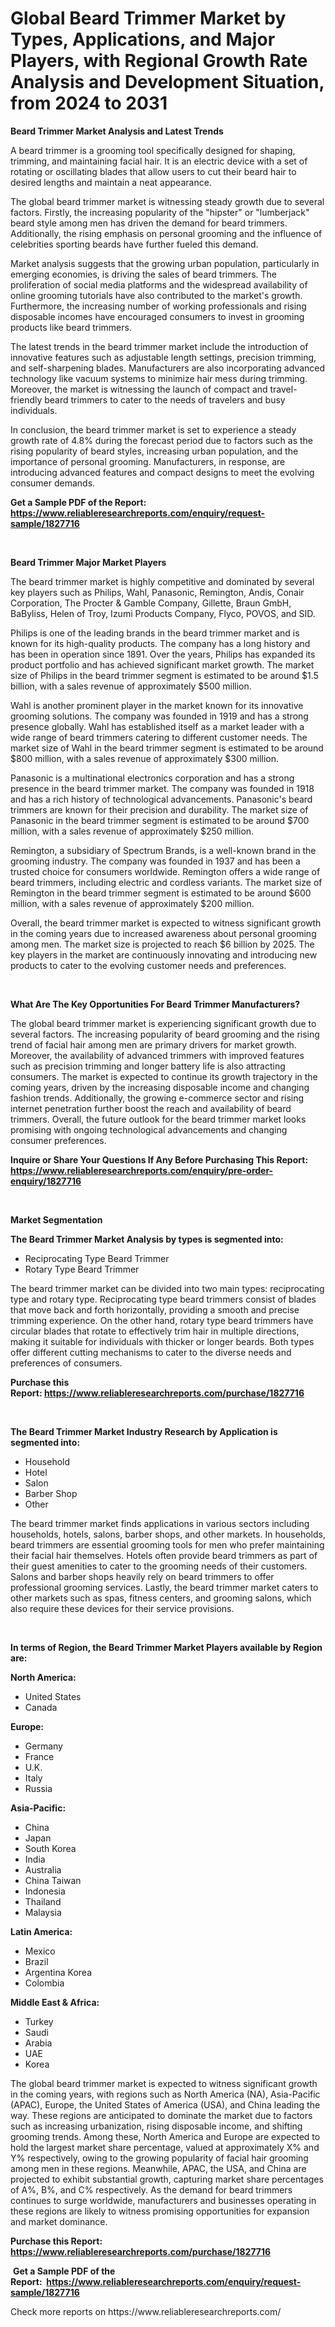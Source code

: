 <p><h1>Global Beard Trimmer Market by Types, Applications, and Major Players, with Regional Growth Rate Analysis and Development Situation, from 2024 to 2031</h1></p><p><strong>Beard Trimmer Market Analysis and Latest Trends</strong></p>
<p><p>A beard trimmer is a grooming tool specifically designed for shaping, trimming, and maintaining facial hair. It is an electric device with a set of rotating or oscillating blades that allow users to cut their beard hair to desired lengths and maintain a neat appearance.</p><p>The global beard trimmer market is witnessing steady growth due to several factors. Firstly, the increasing popularity of the "hipster" or "lumberjack" beard style among men has driven the demand for beard trimmers. Additionally, the rising emphasis on personal grooming and the influence of celebrities sporting beards have further fueled this demand.</p><p>Market analysis suggests that the growing urban population, particularly in emerging economies, is driving the sales of beard trimmers. The proliferation of social media platforms and the widespread availability of online grooming tutorials have also contributed to the market's growth. Furthermore, the increasing number of working professionals and rising disposable incomes have encouraged consumers to invest in grooming products like beard trimmers.</p><p>The latest trends in the beard trimmer market include the introduction of innovative features such as adjustable length settings, precision trimming, and self-sharpening blades. Manufacturers are also incorporating advanced technology like vacuum systems to minimize hair mess during trimming. Moreover, the market is witnessing the launch of compact and travel-friendly beard trimmers to cater to the needs of travelers and busy individuals.</p><p>In conclusion, the beard trimmer market is set to experience a steady growth rate of 4.8% during the forecast period due to factors such as the rising popularity of beard styles, increasing urban population, and the importance of personal grooming. Manufacturers, in response, are introducing advanced features and compact designs to meet the evolving consumer demands.</p></p>
<p><strong>Get a Sample PDF of the Report:&nbsp; <a href="https://www.reliableresearchreports.com/enquiry/request-sample/1827716">https://www.reliableresearchreports.com/enquiry/request-sample/1827716</a></strong></p>
<p>&nbsp;</p>
<p><strong>Beard Trimmer Major Market Players</strong></p>
<p><p>The beard trimmer market is highly competitive and dominated by several key players such as Philips, Wahl, Panasonic, Remington, Andis, Conair Corporation, The Procter & Gamble Company, Gillette, Braun GmbH, BaByliss, Helen of Troy, Izumi Products Company, Flyco, POVOS, and SID.</p><p>Philips is one of the leading brands in the beard trimmer market and is known for its high-quality products. The company has a long history and has been in operation since 1891. Over the years, Philips has expanded its product portfolio and has achieved significant market growth. The market size of Philips in the beard trimmer segment is estimated to be around $1.5 billion, with a sales revenue of approximately $500 million.</p><p>Wahl is another prominent player in the market known for its innovative grooming solutions. The company was founded in 1919 and has a strong presence globally. Wahl has established itself as a market leader with a wide range of beard trimmers catering to different customer needs. The market size of Wahl in the beard trimmer segment is estimated to be around $800 million, with a sales revenue of approximately $300 million.</p><p>Panasonic is a multinational electronics corporation and has a strong presence in the beard trimmer market. The company was founded in 1918 and has a rich history of technological advancements. Panasonic's beard trimmers are known for their precision and durability. The market size of Panasonic in the beard trimmer segment is estimated to be around $700 million, with a sales revenue of approximately $250 million.</p><p>Remington, a subsidiary of Spectrum Brands, is a well-known brand in the grooming industry. The company was founded in 1937 and has been a trusted choice for consumers worldwide. Remington offers a wide range of beard trimmers, including electric and cordless variants. The market size of Remington in the beard trimmer segment is estimated to be around $600 million, with a sales revenue of approximately $200 million.</p><p>Overall, the beard trimmer market is expected to witness significant growth in the coming years due to increased awareness about personal grooming among men. The market size is projected to reach $6 billion by 2025. The key players in the market are continuously innovating and introducing new products to cater to the evolving customer needs and preferences.</p></p>
<p>&nbsp;</p>
<p><strong>What Are The Key Opportunities For Beard Trimmer Manufacturers?</strong></p>
<p><p>The global beard trimmer market is experiencing significant growth due to several factors. The increasing popularity of beard grooming and the rising trend of facial hair among men are primary drivers for market growth. Moreover, the availability of advanced trimmers with improved features such as precision trimming and longer battery life is also attracting consumers. The market is expected to continue its growth trajectory in the coming years, driven by the increasing disposable income and changing fashion trends. Additionally, the growing e-commerce sector and rising internet penetration further boost the reach and availability of beard trimmers. Overall, the future outlook for the beard trimmer market looks promising with ongoing technological advancements and changing consumer preferences.</p></p>
<p><strong>Inquire or Share Your Questions If Any Before Purchasing This Report: <a href="https://www.reliableresearchreports.com/enquiry/pre-order-enquiry/1827716">https://www.reliableresearchreports.com/enquiry/pre-order-enquiry/1827716</a></strong></p>
<p>&nbsp;</p>
<p><strong>Market Segmentation</strong></p>
<p><strong>The Beard Trimmer Market Analysis by types is segmented into:</strong></p>
<p><ul><li>Reciprocating Type Beard Trimmer</li><li>Rotary Type Beard Trimmer</li></ul></p>
<p><p>The beard trimmer market can be divided into two main types: reciprocating type and rotary type. Reciprocating type beard trimmers consist of blades that move back and forth horizontally, providing a smooth and precise trimming experience. On the other hand, rotary type beard trimmers have circular blades that rotate to effectively trim hair in multiple directions, making it suitable for individuals with thicker or longer beards. Both types offer different cutting mechanisms to cater to the diverse needs and preferences of consumers.</p></p>
<p><strong>Purchase this Report:&nbsp;<a href="https://www.reliableresearchreports.com/purchase/1827716">https://www.reliableresearchreports.com/purchase/1827716</a></strong></p>
<p>&nbsp;</p>
<p><strong>The Beard Trimmer Market Industry Research by Application is segmented into:</strong></p>
<p><ul><li>Household</li><li>Hotel</li><li>Salon</li><li>Barber Shop</li><li>Other</li></ul></p>
<p><p>The beard trimmer market finds applications in various sectors including households, hotels, salons, barber shops, and other markets. In households, beard trimmers are essential grooming tools for men who prefer maintaining their facial hair themselves. Hotels often provide beard trimmers as part of their guest amenities to cater to the grooming needs of their customers. Salons and barber shops heavily rely on beard trimmers to offer professional grooming services. Lastly, the beard trimmer market caters to other markets such as spas, fitness centers, and grooming salons, which also require these devices for their service provisions.</p></p>
<p>&nbsp;</p>
<p><strong>In terms of Region, the Beard Trimmer Market Players available by Region are:</strong></p>
<p>
    <p> <strong> North America: </strong>
        <ul>
            <li>United States</li>
            <li>Canada</li>
        </ul>
        </p> 
    <p> <strong> Europe: </strong>
        <ul>
            <li>Germany</li>
            <li>France</li>
            <li>U.K.</li>
            <li>Italy</li>
            <li>Russia</li>
        </ul>
        </p> 
    <p> <strong> Asia-Pacific: </strong>
        <ul>
            <li>China</li>
            <li>Japan</li>
            <li>South Korea</li>
            <li>India</li>
            <li>Australia</li>
            <li>China Taiwan</li>
            <li>Indonesia</li>
            <li>Thailand</li>
            <li>Malaysia</li>
        </ul>
        </p> 
    <p> <strong> Latin America: </strong>
        <ul>
            <li>Mexico</li>
            <li>Brazil</li>
            <li>Argentina Korea</li>
            <li>Colombia</li>
        </ul>
        </p> 
    <p> <strong> Middle East & Africa: </strong>
        <ul>
            <li>Turkey</li>
            <li>Saudi</li>
            <li>Arabia</li>
            <li>UAE</li>
            <li>Korea</li>
        </ul>
    </p>
    </p>
<p><p>The global beard trimmer market is expected to witness significant growth in the coming years, with regions such as North America (NA), Asia-Pacific (APAC), Europe, the United States of America (USA), and China leading the way. These regions are anticipated to dominate the market due to factors such as increasing urbanization, rising disposable income, and shifting grooming trends. Among these, North America and Europe are expected to hold the largest market share percentage, valued at approximately X% and Y% respectively, owing to the growing popularity of facial hair grooming among men in these regions. Meanwhile, APAC, the USA, and China are projected to exhibit substantial growth, capturing market share percentages of A%, B%, and C% respectively. As the demand for beard trimmers continues to surge worldwide, manufacturers and businesses operating in these regions are likely to witness promising opportunities for expansion and market dominance.</p></p>
<p><strong>Purchase this Report: <a href="https://www.reliableresearchreports.com/purchase/1827716">https://www.reliableresearchreports.com/purchase/1827716</a></strong></p>
<p>&nbsp;<strong>Get a Sample PDF of the Report:&nbsp;&nbsp;<a href="https://www.reliableresearchreports.com/enquiry/request-sample/1827716">https://www.reliableresearchreports.com/enquiry/request-sample/1827716</a></strong></p>
<p><strong></strong></p>
<p>Check more reports on https://www.reliableresearchreports.com/</p>